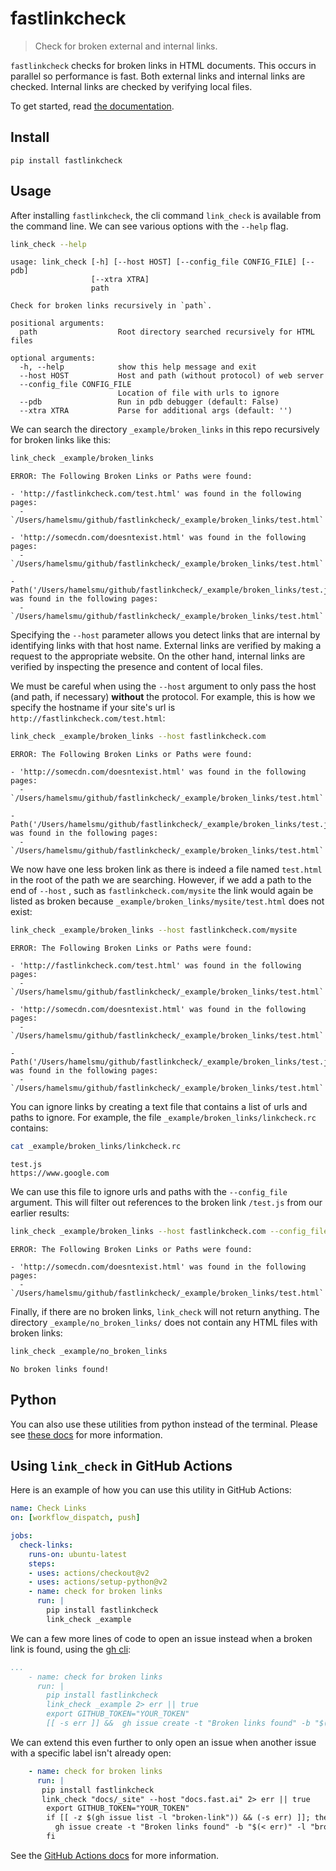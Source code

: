 # fastlinkcheck
> Check for broken external and internal links.


`fastlinkcheck` checks for broken links in HTML documents.  This occurs in parallel so performance is fast.  Both external links and internal links are checked.  Internal links are checked by verifying local files.

To get started, read [the documentation](https://fastlinkcheck.fast.ai/).

## Install

`pip install fastlinkcheck`

## Usage

After installing `fastlinkcheck`, the cli command `link_check` is available from the command line.  We can see various options with the `--help` flag.

```bash
link_check --help
```

    usage: link_check [-h] [--host HOST] [--config_file CONFIG_FILE] [--pdb]
                      [--xtra XTRA]
                      path
    
    Check for broken links recursively in `path`.
    
    positional arguments:
      path                  Root directory searched recursively for HTML files
    
    optional arguments:
      -h, --help            show this help message and exit
      --host HOST           Host and path (without protocol) of web server
      --config_file CONFIG_FILE
                            Location of file with urls to ignore
      --pdb                 Run in pdb debugger (default: False)
      --xtra XTRA           Parse for additional args (default: '')


We can search the directory `_example/broken_links` in this repo recursively for broken links like this:

```bash
link_check _example/broken_links 
```

                                                     
    ERROR: The Following Broken Links or Paths were found:
    
    - 'http://fastlinkcheck.com/test.html' was found in the following pages:
      - `/Users/hamelsmu/github/fastlinkcheck/_example/broken_links/test.html`
    
    - 'http://somecdn.com/doesntexist.html' was found in the following pages:
      - `/Users/hamelsmu/github/fastlinkcheck/_example/broken_links/test.html`
    
    - Path('/Users/hamelsmu/github/fastlinkcheck/_example/broken_links/test.js') was found in the following pages:
      - `/Users/hamelsmu/github/fastlinkcheck/_example/broken_links/test.html`



Specifying the `--host` parameter allows you detect links that are internal by identifying links with that host name. External links are verified by making a request to the appropriate website.  On the other hand, internal links are verified by inspecting the presence and content of local files. 

We must be careful when using the `--host` argument to only pass the host (and path, if necessary) **without** the protocol.  For example, this is how we specify the hostname if your site's url is `http://fastlinkcheck.com/test.html`:

```bash
link_check _example/broken_links --host fastlinkcheck.com
```

                                                     
    ERROR: The Following Broken Links or Paths were found:
    
    - 'http://somecdn.com/doesntexist.html' was found in the following pages:
      - `/Users/hamelsmu/github/fastlinkcheck/_example/broken_links/test.html`
    
    - Path('/Users/hamelsmu/github/fastlinkcheck/_example/broken_links/test.js') was found in the following pages:
      - `/Users/hamelsmu/github/fastlinkcheck/_example/broken_links/test.html`



We now have one less broken link as there is indeed a file named `test.html` in the root of the path we are searching.  However, if we add a path to the end of `--host` , such as `fastlinkcheck.com/mysite` the link would again be listed as broken because `_example/broken_links/mysite/test.html` does not exist:

```bash
link_check _example/broken_links --host fastlinkcheck.com/mysite
```

                                                     
    ERROR: The Following Broken Links or Paths were found:
    
    - 'http://fastlinkcheck.com/test.html' was found in the following pages:
      - `/Users/hamelsmu/github/fastlinkcheck/_example/broken_links/test.html`
    
    - 'http://somecdn.com/doesntexist.html' was found in the following pages:
      - `/Users/hamelsmu/github/fastlinkcheck/_example/broken_links/test.html`
    
    - Path('/Users/hamelsmu/github/fastlinkcheck/_example/broken_links/test.js') was found in the following pages:
      - `/Users/hamelsmu/github/fastlinkcheck/_example/broken_links/test.html`



You can ignore links by creating a text file that contains a list of urls and paths to ignore.  For example, the file `_example/broken_links/linkcheck.rc` contains:

```bash
cat _example/broken_links/linkcheck.rc
```

    test.js
    https://www.google.com


We can use this file to ignore urls and paths with the `--config_file` argument.  This will filter out references to the broken link `/test.js` from our earlier results:

```bash
link_check _example/broken_links --host fastlinkcheck.com --config_file _example/broken_links/linkcheck.rc
```

                                                     
    ERROR: The Following Broken Links or Paths were found:
    
    - 'http://somecdn.com/doesntexist.html' was found in the following pages:
      - `/Users/hamelsmu/github/fastlinkcheck/_example/broken_links/test.html`



Finally, if there are no broken links, `link_check` will not return anything.  The directory `_example/no_broken_links/` does not contain any HTML files with broken links:

```bash
link_check _example/no_broken_links
```

    No broken links found!


## Python

You can also use these utilities from python instead of the terminal.  Please see [these docs](https://fastlinkcheck.fast.ai/linkcheck.html/) for more information.

## Using `link_check` in GitHub Actions


Here is an example of how you can use this utility in GitHub Actions:


```yaml
name: Check Links
on: [workflow_dispatch, push]

jobs:
  check-links:
    runs-on: ubuntu-latest
    steps:
    - uses: actions/checkout@v2
    - uses: actions/setup-python@v2
    - name: check for broken links
      run: |
        pip install fastlinkcheck
        link_check _example 
```

We can a few more lines of code to open an issue instead when a broken link is found, using the [gh cli](https://github.com/cli/cli):

```yaml
...
    - name: check for broken links
      run: |
        pip install fastlinkcheck
        link_check _example 2> err || true
        export GITHUB_TOKEN="YOUR_TOKEN"
        [[ -s err ]] &&  gh issue create -t "Broken links found" -b "$(< err)" -R "yourusername/yourrepo"
```

We can extend this even further to only open an issue when another issue with a specific label isn't already open:

```yaml
    - name: check for broken links
      run: |
       pip install fastlinkcheck
       link_check "docs/_site" --host "docs.fast.ai" 2> err || true
        export GITHUB_TOKEN="YOUR_TOKEN"
        if [[ -z $(gh issue list -l "broken-link")) && (-s err) ]]; then
          gh issue create -t "Broken links found" -b "$(< err)" -l "broken-link" -R "yourusername/yourrepo"
        fi
```


See the [GitHub Actions docs](https://docs.github.com/en/free-pro-team@latest/actions) for more information.
